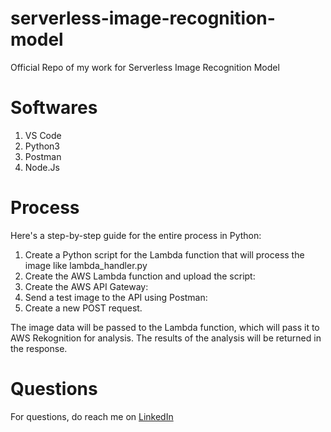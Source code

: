 # serverless-image-recognition-model
Official Repo of my work for Serverless Image Recognition Model 

# Softwares
1. VS Code
2. Python3
3. Postman
4. Node.Js

# Process
Here's a step-by-step guide for the entire process in Python:

1. Create a Python script for the Lambda function that will process the image like lambda_handler.py
2. Create the AWS Lambda function and upload the script:
3. Create the AWS API Gateway:
4. Send a test image to the API using Postman:
5. Create a new POST request.

The image data will be passed to the Lambda function, which will pass it to AWS Rekognition for analysis. The results of the analysis will be returned in the response.

# Questions
For questions, do reach me on <a href="https://linkedin.com/in/MadhuPIoT">LinkedIn
